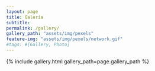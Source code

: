 ```yaml
---
layout: page
title: Galería
subtitle:
permalink: /gallery/
gallery_path: "assets/img/pexels"
feature-img: "assets/img/pexels/network.gif"
#tags: #[Gallery, Photo]
---
```


{% include gallery.html gallery_path=page.gallery_path %}